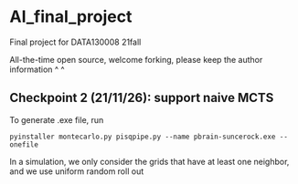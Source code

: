 # AI_final_project
Final project for DATA130008 21fall

All-the-time open source, welcome forking, please keep the author information ^ ^

## Checkpoint 2 (21/11/26): support naive MCTS
To generate .exe file, run
```
pyinstaller montecarlo.py pisqpipe.py --name pbrain-suncerock.exe --onefile
```
In a simulation, we only consider the grids that have at least one neighbor, and we use uniform random roll out
